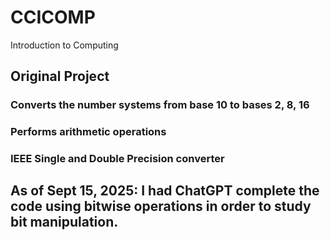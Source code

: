 # CCICOMP
Introduction to Computing

## Original Project
### Converts the number systems from base 10 to bases 2, 8, 16
### Performs arithmetic operations
### IEEE Single and Double Precision converter

## As of Sept 15, 2025: I had ChatGPT complete the code using bitwise operations in order to study bit manipulation.
